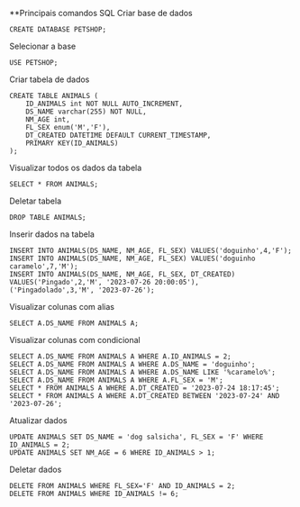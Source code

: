 **Principais comandos SQL
Criar base de dados
```
CREATE DATABASE PETSHOP;
```

Selecionar a base
```
USE PETSHOP;
```

Criar tabela de dados
```
CREATE TABLE ANIMALS (
    ID_ANIMALS int NOT NULL AUTO_INCREMENT,
    DS_NAME varchar(255) NOT NULL,
    NM_AGE int,
    FL_SEX enum('M','F'),
    DT_CREATED DATETIME DEFAULT CURRENT_TIMESTAMP,
    PRIMARY KEY(ID_ANIMALS)
);
```

Visualizar todos os dados da tabela
```
SELECT * FROM ANIMALS;
```

Deletar tabela
```
DROP TABLE ANIMALS;
```

Inserir dados na tabela
```
INSERT INTO ANIMALS(DS_NAME, NM_AGE, FL_SEX) VALUES('doguinho',4,'F');
INSERT INTO ANIMALS(DS_NAME, NM_AGE, FL_SEX) VALUES('doguinho caramelo',7,'M');
INSERT INTO ANIMALS(DS_NAME, NM_AGE, FL_SEX, DT_CREATED) 
VALUES('Pingado',2,'M', '2023-07-26 20:00:05'),
('Pingadolado',3,'M', '2023-07-26');
```

Visualizar colunas com alias
```
SELECT A.DS_NAME FROM ANIMALS A;
```

Visualizar colunas com condicional
```
SELECT A.DS_NAME FROM ANIMALS A WHERE A.ID_ANIMALS = 2;
SELECT A.DS_NAME FROM ANIMALS A WHERE A.DS_NAME = 'doguinho';
SELECT A.DS_NAME FROM ANIMALS A WHERE A.DS_NAME LIKE '%caramelo%';
SELECT A.DS_NAME FROM ANIMALS A WHERE A.FL_SEX = 'M';
SELECT * FROM ANIMALS A WHERE A.DT_CREATED = '2023-07-24 18:17:45';
SELECT * FROM ANIMALS A WHERE A.DT_CREATED BETWEEN '2023-07-24' AND '2023-07-26';
```

Atualizar dados
```
UPDATE ANIMALS SET DS_NAME = 'dog salsicha', FL_SEX = 'F' WHERE ID_ANIMALS = 2;
UPDATE ANIMALS SET NM_AGE = 6 WHERE ID_ANIMALS > 1;
```

Deletar dados
```
DELETE FROM ANIMALS WHERE FL_SEX='F' AND ID_ANIMALS = 2;
DELETE FROM ANIMALS WHERE ID_ANIMALS != 6;
```
